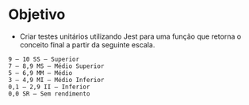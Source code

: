 # Objetivo

- Criar testes unitários utilizando Jest para uma função que retorna o conceito final a partir da seguinte escala.
```
9 – 10 SS – Superior
7 – 8,9 MS – Médio Superior
5 – 6,9 MM – Médio
3 – 4,9 MI – Médio Inferior
0,1 – 2,9 II – Inferior
0,0 SR – Sem rendimento
```
